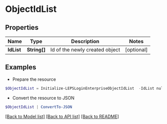 # ObjectIdList
## Properties

Name | Type | Description | Notes
------------ | ------------- | ------------- | -------------
**IdList** | **String[]** | Id of the newly created object | [optional] 

## Examples

- Prepare the resource
```powershell
$ObjectIdList = Initialize-LEPSLoginEnterpriseObjectIdList  -IdList null
```

- Convert the resource to JSON
```powershell
$ObjectIdList | ConvertTo-JSON
```

[[Back to Model list]](../README.md#documentation-for-models) [[Back to API list]](../README.md#documentation-for-api-endpoints) [[Back to README]](../README.md)

